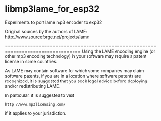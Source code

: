 # libmp3lame_for_esp32
Experiments to port lame mp3 encoder to exp32

Original sources by the authors of LAME: http://www.sourceforge.net/projects/lame

=================================================================================
Using the LAME encoding engine (or other mp3 encoding technology) in your software 
may require a patent license in some countries.

As LAME may contain software for which some companies may claim software
patents, if you are in a location where software patents are recognized, it is
suggested that you seek legal advice before deploying and/or redistributing
LAME.

In particular, it is suggested to visit

    http://www.mp3licensing.com/

if it applies to your jurisdiction.
